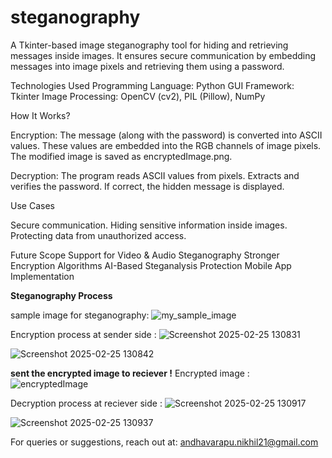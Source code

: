 # steganography
A Tkinter-based image steganography tool for hiding and retrieving messages inside images.
It ensures secure communication by embedding messages into image pixels and retrieving them using a password.

Technologies Used
  Programming Language: Python
  GUI Framework: Tkinter
  Image Processing: OpenCV (cv2), PIL (Pillow), NumPy


How It Works?

  Encryption:
    The message (along with the password) is converted into ASCII values.
    These values are embedded into the RGB channels of image pixels.
    The modified image is saved as encryptedImage.png.

  Decryption:
    The program reads ASCII values from pixels.
    Extracts and verifies the password.
    If correct, the hidden message is displayed.

Use Cases

  Secure communication.
  Hiding sensitive information inside images.
  Protecting data from unauthorized access.



    
Future Scope
  Support for Video & Audio Steganography
  Stronger Encryption Algorithms
  AI-Based Steganalysis Protection
  Mobile App Implementation


**Steganography Process**

sample image for steganography:
        ![my_sample_image](https://github.com/user-attachments/assets/7b0b7409-2248-45f1-b835-eb4903c06b4a)



Encryption process at sender side :
       ![Screenshot 2025-02-25 130831](https://github.com/user-attachments/assets/20839813-f8c2-44a0-9aa2-30fe96347940)

  ![Screenshot 2025-02-25 130842](https://github.com/user-attachments/assets/8cf2a013-c078-47e3-ae20-5bcbd06e9004)




**sent the encrypted image to reciever !**
    Encrypted image : ![encryptedImage](https://github.com/user-attachments/assets/e3899191-1045-4820-a966-126f992f909f)




Decryption process at reciever side :
      ![Screenshot 2025-02-25 130917](https://github.com/user-attachments/assets/8ac600fd-e599-472f-8e67-474bc31ee17c)

      
  ![Screenshot 2025-02-25 130937](https://github.com/user-attachments/assets/7e76a21d-3c94-4982-b163-ec3f09ed9002)



For queries or suggestions, reach out at:
  andhavarapu.nikhil21@gmail.com
